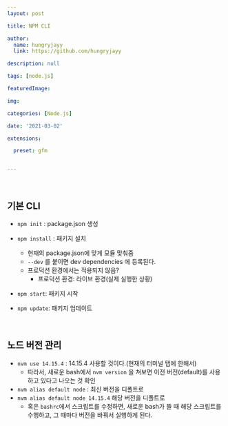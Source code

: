 ```yaml
---
layout: post

title: NPM CLI

author: 
  name: hungryjayy
  link: https://github.com/hungryjayy

description: null

tags: [node.js]

featuredImage: 

img: 

categories: [Node.js]

date: '2021-03-02'

extensions:

  preset: gfm


---
```


<br>

## 기본 CLI

* `npm init` : package.json 생성

* `npm install` : 패키지 설치
  * 현재의 package.json에 맞게 모듈 맞춰줌
  * `--dev` 를 붙이면 dev dependencies 에 등록된다.
  * 프로덕션 환경에서는 적용되지 않음?
    * 프로덕션 환경: 라이브 환경(실제 실행한 상황)

* `npm start`: 패키지 시작

* `npm update`: 패키지 업데이트

<br>

## 노드 버전 관리

* `nvm use 14.15.4` : 14.15.4 사용할 것이다.(현재의 터미널 탭에 한해서)
  * 따라서, 새로운 bash에서 `nvm version` 을 쳐보면 이전 버전(default)를 사용하고 있다고 나오는 것 확인 
* `nvm alias default node` : 최신 버전을 디폴트로
* `nvm alias default node 14.15.4` 해당 버전을 디폴트로
  * 혹은 `bashrc`에서 스크립트를 수정하면, 새로운 bash가 뜰 때 해당 스크립트를 수행하고, 그 때마다 버전을 바꿔서 실행하게 된다.

<br>